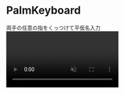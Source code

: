 # PalmKeyboard

両手の任意の指をくっつけて平仮名入力
<video controls src="https://user-images.githubusercontent.com/109422211/223094972-a981656f-f497-44b7-a145-e94ce579ab8f.mp4" muted="true">
